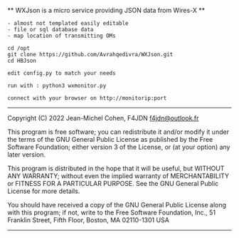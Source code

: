 
** WXJson is a micro service providing JSON data from Wires-X **
    
    - almost not templated easily editable
    - file or sql database data
    - map location of transmitting OMs

    cd /opt
    git clone https://github.com/Avrahqedivra/WXJson.git
    cd HBJson
    
    edit config.py to match your needs

    run with : python3 wxmonitor.py
    
    connect with your browser on http://monitorip:port

---

Copyright (C) 2022 Jean-Michel Cohen, F4JDN <f4jdn@outlook.fr>

This program is free software; you can redistribute it and/or modify it under the terms of the GNU General Public License as published by the Free Software Foundation; either version 3 of the License, or (at your option) any later version.

This program is distributed in the hope that it will be useful, but WITHOUT ANY WARRANTY; without even the implied warranty of MERCHANTABILITY or FITNESS FOR A PARTICULAR PURPOSE. See the GNU General Public License for more details.

You should have received a copy of the GNU General Public License along with this program; if not, write to the Free Software Foundation, Inc., 51 Franklin Street, Fifth Floor, Boston, MA 02110-1301  USA

---

